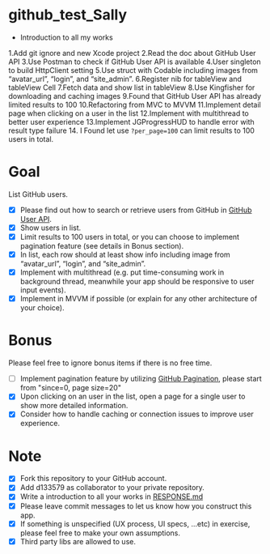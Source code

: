 # github_test_Sally
- Introduction to all my works


1.Add git ignore and new Xcode project
2.Read the doc about GitHub User API
3.Use Postman to check if GitHub User API is available
4.User singleton to build HttpClient setting
5.Use struct with Codable including images from “avatar_url”, “login”, and “site_admin”.
6.Register nib for tableView and tableView Cell
7.Fetch data and show list in tableView
8.Use Kingfisher for downloading and caching images
9.Found that GitHub User API has already limited results to 100
10.Refactoring from MVC to MVVM
11.Implement detail page when clicking on a user in the list
12.Implement with multithread to better user experience
13.Implement JGProgressHUD to handle error with result type failure
14. I Found let use `?per_page=100` can limit results to 100 users in total.

# **Goal**

List GitHub users.

- [x]  Please find out how to search or retrieve users from GitHub in [GitHub User API](https://docs.github.com/en/rest/reference/users).
- [x]  Show users in list.
- [x]  Limit results to 100 users in total, or you can choose to implement pagination feature (see details in Bonus section).
- [x]  In list, each row should at least show info including image from “avatar_url”, “login”, and “site_admin”.
- [x]  Implement with multithread (e.g. put time-consuming work in background thread, meanwhile your app should be responsive to user input events).
- [x]  Implement in MVVM if possible (or explain for any other architecture of your choice).

# **Bonus**

Please feel free to ignore bonus items if there is no free time.

- [ ]  Implement pagination feature by utilizing [GitHub Pagination](https://docs.github.com/en/rest/guides/traversing-with-pagination), please start from "since=0, page size=20"
- [x]  Upon clicking on an user in the list, open a page for a single user to show more detailed information.
- [x]  Consider how to handle caching or connection issues to improve user experience.

# **Note**

- [x]  Fork this repository to your GitHub account.
- [x]  Add d133579 as collaborator to your private repository.
- [x]  Write a introduction to all your works in [RESPONSE.md](https://github.com/sallylin831006/github_test/blob/develop/RESPONSE.md)
- [x]  Please leave commit messages to let us know how you construct this app.
- [x]  If something is unspecified (UX process, UI specs, ...etc) in exercise, please feel free to make your own assumptions.
- [x]  Third party libs are allowed to use.
